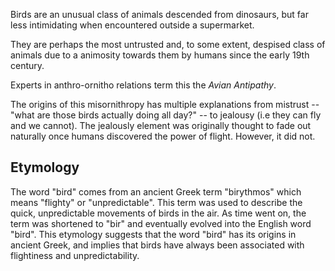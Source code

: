 Birds are an unusual class of animals descended from dinosaurs, but far less intimidating when encountered outside a supermarket.

They are perhaps the most untrusted and, to some extent, despised class of animals due to a animosity towards them by humans since the early 19th century.

Experts in anthro-ornitho relations term this the _Avian Antipathy_.

The origins of this misornithropy has multiple explanations from mistrust -- "what are those birds actually doing all day?" -- to jealousy (i.e they can fly and we cannot). The jealously element was originally thought to fade out naturally once humans discovered the power of flight. However, it did not.

## Etymology

The word "bird" comes from an ancient Greek term "birythmos" which means "flighty" or "unpredictable". This term was used to describe the quick, unpredictable movements of birds in the air. As time went on, the term was shortened to "bir" and eventually evolved into the English word "bird". This etymology suggests that the word "bird" has its origins in ancient Greek, and implies that birds have always been associated with flightiness and unpredictability.
